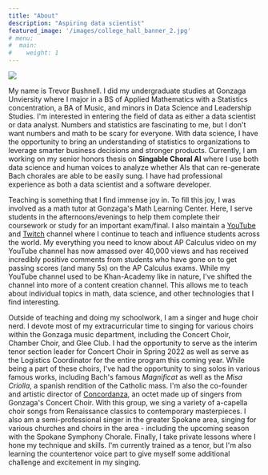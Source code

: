 ```yaml
---
title: "About"
description: "Aspiring data scientist"
featured_image: '/images/college_hall_banner_2.jpg'
# menu:
#  main:
#    weight: 1
---
```


![](/images/college_hall_banner_1.jpg)

My name is Trevor Bushnell. I did my undergraduate studies at Gonzaga Unviersity where I major in a BS of Applied Mathematics with a Statistics concentration, a BA of Music, and minors in Data Science and Leadership Studies. I'm interested in entering the field of data as either a data scientist or data analyst. Numbers and statistics are fascinating to me, but I don't want numbers and math to be scary for everyone. With data science, I have the opportunity to bring an understanding of statistics to organizations to leverage smarter business decisions and stronger products. Currently, I am working on my senior honors thesis on **Singable Choral AI** where I use both data science and human voices to analyze whether AIs that can re-generate Bach chorales are able to be easily sung. I have had professional experience as both a data scientist and a software developer.

Teaching is something that I find immense joy in. To fill this joy, I was involved as a math tutor at Gonzaga's Math Learning Center. Here, I serve students in the afternoons/evenings to help them complete their coursework or study for an important exam/final. I also maintain a [YouTube](https://www.youtube.com/channel/UC2G7S_EuUryTVKe1C5VXCdQ) and [Twitch](https://twitch.tv/trevorbushnell) channel where I continue to teach and influence students across the world. My everything you need to know about AP Calculus video on my YouTube channel has now amassed over 40,000 views and has received incredibly positive comments from students who have gone on to get passing scores (and many 5s) on the AP Calculus exams. While my YouTube channel used to be Khan-Academy like in nature, I've shifted the channel into more of a content creation channel. This allows me to teach about individual topics in math, data science, and other technologies that I find interesting. 

Outside of teaching and doing my schoolwork, I am a singer and huge choir nerd. I devote most of my extracurricular time to singing for various choirs within the Gonzaga music department, including the Concert Choir, Chamber Choir, and Glee Club. I had the opportunity to serve as the interim tenor section leader for Concert Choir in Spring 2022 as well as serve as the Logistics Coordinator for the entire program this coming year. While being a part of these choirs, I've had the opportunity to sing solos in various famous works, including Bach's famous *Magnificat* as well as the *Misa Criolla*, a spanish rendition of the Catholic mass. I'm also the co-founder and artistic director of [Concordanza](https://concordanza.github.io), an octet made up of singers from Gonzaga's Concert Choir. With this group, we sing a variety of a-capella choir songs from Renaissance classics to contemporary masterpieces. I also am a semi-professional singer in the greater Spokane area, singing for various churches and choirs in the area - including the upcoming season with the Spokane Symphony Chorale. Finally, I take private lessons where I hone my technique and skills. I'm currently trained as a tenor, but I'm also learning the countertenor voice part to give myself some additional challenge and excitement in my singing.
